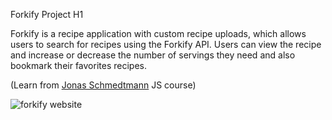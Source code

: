 Forkify Project H1

Forkify is a recipe application with custom recipe uploads, which allows users to search for recipes using the Forkify API. Users can view the recipe and increase or decrease the number of servings they need and also bookmark their favorites recipes.

(Learn from [Jonas Schmedtmann](https://twitter.com/jonasschmedtman) JS course)

![forkify website](https://github.com/amy83762100/Forkify/tree/master/src/img/forkify.png 'forkify website')
